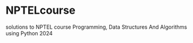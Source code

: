 # NPTELcourse
solutions to NPTEL course Programming, Data Structures And Algorithms using Python 2024
